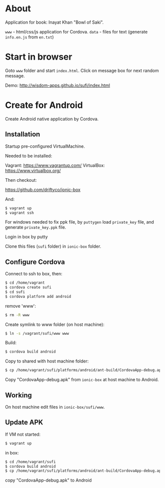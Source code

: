 About
=====

Application for book: Inayat Khan "Bowl of Saki".

`www` - html/css/js application for Cordova.
`data` - files for text (generate `info.en.js` from `en.txt`)

Start in browser
================

Goto `www` folder and start `index.html`. Click on message box for next random message.

Demo: http://wisdom-apps.github.io/sufi/index.html


Create for Android
==================

Create Android native application by Cordova.

Installation
------------

Startup pre-configured VirtualMachine.

Needed to be installed:

Vagrant: https://www.vagrantup.com/
VirtualBox: https://www.virtualbox.org/


Then checkout:

https://github.com/driftyco/ionic-box

And:

```bash
$ vagrant up
$ vagrant ssh
```

For windows needed to fix ppk file, by `puttygen` load `private_key` file, 
and generate `private_key.ppk` file.

Login in box by putty


Clone this files (`sufi` folder) in `ionic-box` folder.


Configure Cordova
-----------------

Connect to ssh to box, then:


```bash
$ cd /home/vagrant
$ cordova create sufi
$ cd sufi
$ cordova platform add android
```

remove 'www':
```bash
$ rm -R www
```

Create symlink to www folder (on host machine):

```bash
$ ln -s /vagrant/sufi/www www
```

Build:

```bash
$ cordova build android
```

Copy to shared with host machine folder:

```bash
$ cp /home/vagrant/sufi/platforms/android/ant-build/CordovaApp-debug.apk /vagrant/CordovaApp-debug.apk
```

Copy "CordovaApp-debug.apk" from `ionic-box` at host machine to Android.


Working
-------

On host machine edit files in `ionic-box/sufi/www`.


Update APK
----------

If VM not started:

```bash
$ vagrant up
```

in box:

```bash
$ cd /home/vagrant/sufi
$ cordova build android
$ cp /home/vagrant/sufi/platforms/android/ant-build/CordovaApp-debug.apk /vagrant/CordovaApp-debug.apk
```

copy "CordovaApp-debug.apk" to Android
